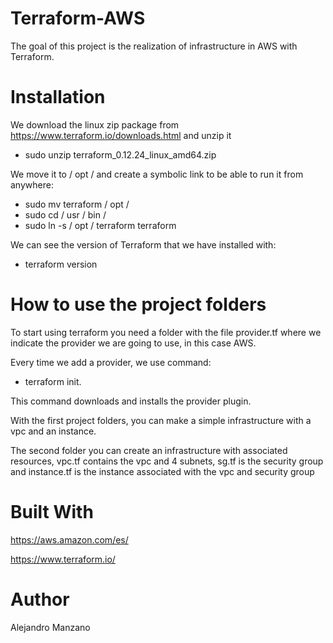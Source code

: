 # Terraform-AWS
 The goal of this project is the realization of infrastructure in AWS with Terraform.

# Installation
We download the linux zip package from https://www.terraform.io/downloads.html and unzip it

- sudo unzip terraform_0.12.24_linux_amd64.zip

We move it to / opt / and create a symbolic link to be able to run it from anywhere:

- sudo mv terraform / opt /
- sudo cd / usr / bin /
- sudo ln -s / opt / terraform terraform

We can see the version of Terraform that we have installed with:

- terraform version

# How to use the project folders


To start using terraform you need a folder with the file provider.tf where we indicate the provider we are going to use, in this case AWS.

Every time we add a provider, we use command: 
- terraform init. 

This command downloads and installs the provider plugin.


With the first project folders, you can make a simple infrastructure with a vpc and an instance.

The second folder you can create an infrastructure with associated resources, vpc.tf contains the vpc and 4 subnets, sg.tf is the security group and instance.tf is the instance associated with the vpc and security group

# Built With

https://aws.amazon.com/es/

https://www.terraform.io/

# Author
Alejandro Manzano

